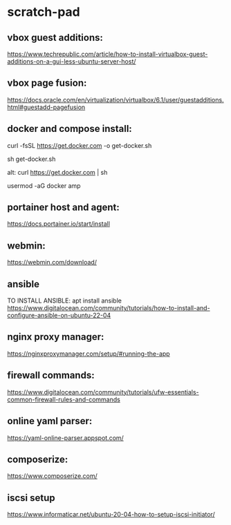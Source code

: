 # scratch-pad

## vbox guest additions:
https://www.techrepublic.com/article/how-to-install-virtualbox-guest-additions-on-a-gui-less-ubuntu-server-host/

## vbox page fusion:
https://docs.oracle.com/en/virtualization/virtualbox/6.1/user/guestadditions.html#guestadd-pagefusion

## docker and compose install:
curl -fsSL https://get.docker.com -o get-docker.sh

sh get-docker.sh

alt: curl https://get.docker.com | sh

usermod -aG docker amp

## portainer host and agent:
https://docs.portainer.io/start/install

## webmin:
https://webmin.com/download/

## ansible
TO INSTALL ANSIBLE: apt install ansible
https://www.digitalocean.com/community/tutorials/how-to-install-and-configure-ansible-on-ubuntu-22-04

## nginx proxy manager:
https://nginxproxymanager.com/setup/#running-the-app

## firewall commands:
https://www.digitalocean.com/community/tutorials/ufw-essentials-common-firewall-rules-and-commands

## online yaml parser:
https://yaml-online-parser.appspot.com/

## composerize:
https://www.composerize.com/

## iscsi setup
https://www.informaticar.net/ubuntu-20-04-how-to-setup-iscsi-initiator/
